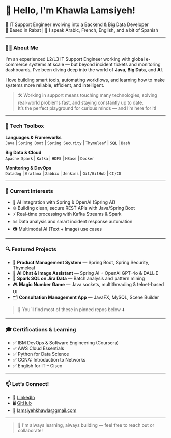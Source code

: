 # 👋 Hello, I'm Khawla Lamsiyeh!

🚀 IT Support Engineer evolving into a Backend & Big Data Developer  
📍 Based in Rabat | 💬 I speak Arabic, French, English, and a bit of Spanish

---

### 👩‍💻 About Me

I'm an experienced L2/L3 IT Support Engineer working with global e-commerce systems at scale — but beyond incident tickets and monitoring dashboards, I’ve been diving deep into the world of **Java**, **Big Data**, and **AI**.

I love building smart tools, automating workflows, and learning how to make systems more reliable, efficient, and intelligent.

> 🛠️ Working in support means touching many technologies, solving real-world problems fast, and staying constantly up to date.  
> It’s the perfect playground for curious minds — and I’m here for it!

---

### 🔧 Tech Toolbox

**Languages & Frameworks**  
`Java` | `Spring Boot` | `Spring Security` | `Thymeleaf` | `SQL` | `Bash`  

**Big Data & Cloud**  
`Apache Spark` | `Kafka` | `HDFS` | `HBase` | `Docker`

**Monitoring & DevOps**  
`Datadog` | `Grafana` | `Zabbix` | `Jenkins` | `Git/GitHub` | `CI/CD`

---

### 🧠 Current Interests

- 🤖 AI Integration with Spring & OpenAI (Spring AI)
- 🌐 Building clean, secure REST APIs with Java/Spring Boot
- ⚡ Real-time processing with Kafka Streams & Spark
- 📊 Data analysis and smart incident response automation
- 📷 Multimodal AI (Text + Image) use cases

---

### 🔍 Featured Projects

- 🛒 **Product Management System** — Spring Boot, Spring Security, Thymeleaf  
- 📸 **AI Chat & Image Assistant** — Spring AI + OpenAI GPT-4o & DALL·E  
- 🔢 **Spark SQL on Jira Data** — Batch analysis and pattern mining  
- 🎮 **Magic Number Game** — Java sockets, multithreading & telnet-based UI  
- 🗂️ **Consultation Management App** — JavaFX, MySQL, Scene Builder

> 📁 You’ll find most of these in pinned repos below ⬇️

---

### 🎓 Certifications & Learning

- ✅ IBM DevOps & Software Engineering (Coursera)
- ✅ AWS Cloud Essentials
- ✅ Python for Data Science
- ✅ CCNA: Introduction to Networks
- ✅ English for IT – Cisco

---

### 📫 Let’s Connect!

- 🔗 [LinkedIn](https://www.linkedin.com/in/khawla-lamsiyeh)
- 🖥️ [GitHub](https://github.com/lamsiyehkhawla)
- 📧 lamsiyehkhawla@gmail.com

---

> 🌱 I'm always learning, always building — feel free to reach out or collaborate!
